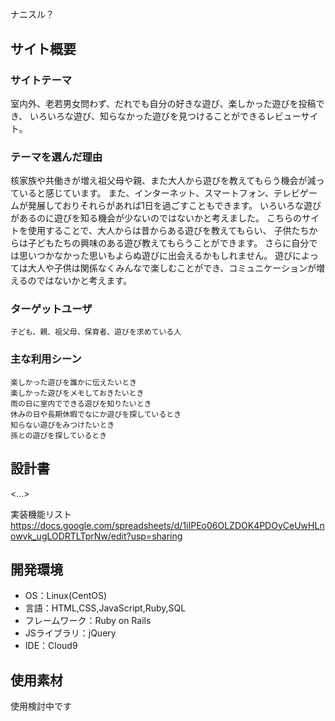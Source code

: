 #
  ナニスル？

## サイト概要

### サイトテーマ
室内外、老若男女問わず、だれでも自分の好きな遊び、楽しかった遊びを投稿でき、
いろいろな遊び、知らなかった遊びを見つけることができるレビューサイト。

### テーマを選んだ理由
核家族や共働きが増え祖父母や親、また大人から遊びを教えてもらう機会が減っていると感じています。
また、インターネット、スマートフォン、テレビゲームが発展しておりそれらがあれば1日を過ごすこともできます。
いろいろな遊びがあるのに遊びを知る機会が少ないのではないかと考えました。
こちらのサイトを使用することで、大人からは昔からある遊びを教えてもらい、
子供たちからは子どもたちの興味のある遊び教えてもらうことができます。
さらに自分では思いつかなかった思いもよらぬ遊びに出会えるかもしれません。
遊びによっては大人や子供は関係なくみんなで楽しむことができ、コミュニケーションが増えるのではないかと考えます。



### ターゲットユーザ
    子ども、親、祖父母、保育者、遊びを求めている人

### 主な利用シーン
    楽しかった遊びを誰かに伝えたいとき
    楽しかった遊びをメモしておきたいとき
    雨の日に室内でできる遊びを知りたいとき
    休みの日や長期休暇でなにか遊びを探しているとき
    知らない遊びをみつけたいとき
    孫との遊びを探しているとき



## 設計書
<...>

実装機能リスト
https://docs.google.com/spreadsheets/d/1iIPEo06OLZDOK4PDOyCeUwHLnowvk_ugLODRTLTprNw/edit?usp=sharing

## 開発環境
- OS：Linux(CentOS)
- 言語：HTML,CSS,JavaScript,Ruby,SQL
- フレームワーク：Ruby on Rails
- JSライブラリ：jQuery
- IDE：Cloud9

## 使用素材
  使用検討中です


